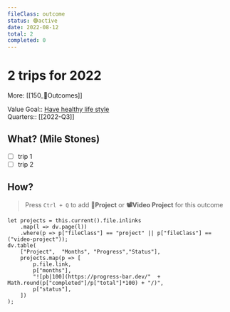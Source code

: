 ```yaml
---
fileClass: outcome  
status: 🟢active
date: 2022-08-12  
total: 2
completed: 0
---
```


# 2 trips for 2022
More: [[150_🎯Outcomes]]

Value Goal:: [Have healthy life style](100_Goal_Management/130_🌟Value_Goals/Have%20healthy%20life%20style.md)  
Quarters:: [[2022-Q3]]  

## What? (Mile Stones)
- [ ] trip 1
- [ ] trip 2

## How?
> Press `Ctrl + Q`  to add **💎Project** or **📽Video Project** for this outcome  
```dataviewjs
let projects = this.current().file.inlinks
	.map(l => dv.page(l))
    .where(p => p["fileClass"] == "project" || p["fileClass"] == ("video-project"));
dv.table(
    ["Project",  "Months", "Progress","Status"],
    projects.map(p => [
        p.file.link,
        p["months"],
        "![pb|100](https://progress-bar.dev/"  + Math.round(p["completed"]/p["total"]*100) + "/)",
        p["status"],
    ])
);
```